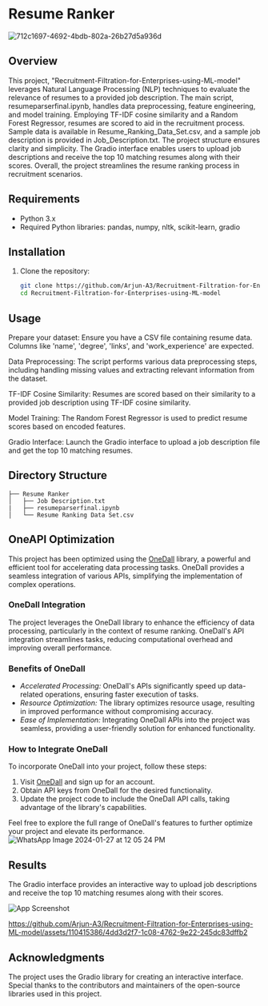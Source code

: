 
# Resume Ranker 
![712c1697-4692-4bdb-802a-26b27d5a936d](https://github.com/Sanjay2004046/Resume-ranker-using-ML/assets/111832913/d5598ced-35b8-4660-86dd-b79b23febf08)

## Overview
This project, "Recruitment-Filtration-for-Enterprises-using-ML-model" leverages Natural Language Processing (NLP) techniques to evaluate the relevance of resumes to a provided job description. The main script, resumeparserfinal.ipynb, handles data preprocessing, feature engineering, and model training. Employing TF-IDF cosine similarity and a Random Forest Regressor, resumes are scored to aid in the recruitment process. Sample data is available in Resume_Ranking_Data_Set.csv, and a sample job description is provided in Job_Description.txt. The project structure ensures clarity and simplicity. The Gradio interface enables users to upload job descriptions and receive the top 10 matching resumes along with their scores. Overall, the project streamlines the resume ranking process in recruitment scenarios.

## Requirements
- Python 3.x
- Required Python libraries: pandas, numpy, nltk, scikit-learn, gradio

## Installation
1. Clone the repository:
   ```bash
   git clone https://github.com/Arjun-A3/Recruitment-Filtration-for-Enterprises-using-ML-model
   cd Recruitment-Filtration-for-Enterprises-using-ML-model


## Usage
 Prepare your dataset: Ensure you have a CSV file containing resume data. Columns like 'name', 'degree', 'links', and 'work_experience' are expected.

 Data Preprocessing: The script performs various data preprocessing steps, including handling missing values and extracting relevant information from the dataset.

 TF-IDF Cosine Similarity: Resumes are scored based on their similarity to a provided job description using TF-IDF cosine similarity.

 Model Training: The Random Forest Regressor is used to predict resume scores based on encoded features.

 Gradio Interface: Launch the Gradio interface to upload a job description file and get the top 10 matching resumes.


## Directory Structure
        
    ├── Resume Ranker
    │   ├── Job Description.txt   
    |   ├── resumeparserfinal.ipynb
    │   └── Resume Ranking Data Set.csv                  
 
 ## OneAPI Optimization

This project has been optimized using the [OneDall](https://onedall.com/) library, a powerful and efficient tool for accelerating data processing tasks. OneDall provides a seamless integration of various APIs, simplifying the implementation of complex operations.

### OneDall Integration

The project leverages the OneDall library to enhance the efficiency of data processing, particularly in the context of resume ranking. OneDall's API integration streamlines tasks, reducing computational overhead and improving overall performance.

### Benefits of OneDall

- *Accelerated Processing:* OneDall's APIs significantly speed up data-related operations, ensuring faster execution of tasks.
- *Resource Optimization:* The library optimizes resource usage, resulting in improved performance without compromising accuracy.
- *Ease of Implementation:* Integrating OneDall APIs into the project was seamless, providing a user-friendly solution for enhanced functionality.

### How to Integrate OneDall

To incorporate OneDall into your project, follow these steps:

1. Visit [OneDall](https://onedall.com/) and sign up for an account.
2. Obtain API keys from OneDall for the desired functionality.
3. Update the project code to include the OneDall API calls, taking advantage of the library's capabilities.

Feel free to explore the full range of OneDall's features to further optimize your project and elevate its performance.
![WhatsApp Image 2024-01-27 at 12 05 24 PM](https://github.com/Arjun-A3/Recruitment-Filtration-for-Enterprises-using-ML-model/assets/110415386/98bb730a-2124-4a79-9a34-6b224a133bd3)



## Results
The Gradio interface provides an interactive way to upload job descriptions and receive the top 10 matching resumes along with their scores.

![App Screenshot](https://github.com/Arjun-A3/Recruitment-Filtration-for-Enterprises-using-ML-model/blob/main/result/WhatsApp%20Image%202024-01-27%20at%2011.42.42%20AM.jpeg)

https://github.com/Arjun-A3/Recruitment-Filtration-for-Enterprises-using-ML-model/assets/110415386/4dd3d2f7-1c08-4762-9e22-245dc83dffb2



## Acknowledgments
The project uses the Gradio library for creating an interactive interface.
Special thanks to the contributors and maintainers of the open-source libraries used in this project.




